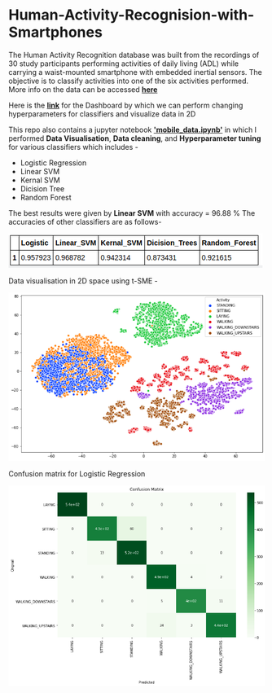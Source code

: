 # Human-Activity-Recognision-with-Smartphones
The Human Activity Recognition database was built from the recordings of 30 study participants performing activities of daily living (ADL) while carrying a waist-mounted smartphone with embedded inertial sensors. The objective is to classify activities into one of the six activities performed.
More info on the data can be accessed [**here**](https://archive.ics.uci.edu/ml/datasets/human+activity+recognition+using+smartphones)

Here is the [**link**](https://human-action-classifier.herokuapp.com/) for the Dashboard by which we can perform changing hyperparameters for classifiers and visualize data in 2D

This repo also contains a jupyter notebook [**'mobile_data.ipynb'**](https://github.com/samyak1234/Human-Activity-Recognision-with-Smartphones/blob/master/mobile_data.ipynb) in which I performed **Data Visualisation**, **Data cleaning**, and **Hyperparameter tuning** for various classifiers which includes -

- Logistic Regression
- Linear SVM
- Kernal SVM
- Dicision Tree
- Random Forest

The best results were given by **Linear SVM** with accuracy = 96.88 % 
The accuracies of other classifiers are as follows-

![Accuracies](https://github.com/samyak1234/Human-Activity-Recognision-with-Smartphones/blob/master/images/results12345.png)

Data visualisation in 2D space using t-SME - 

![2D](https://github.com/samyak1234/Human-Activity-Recognision-with-Smartphones/blob/master/images/2Dviz.png)

Confusion matrix for Logistic Regression

![CM_lr](https://github.com/samyak1234/Human-Activity-Recognision-with-Smartphones/blob/master/images/cm.png)






